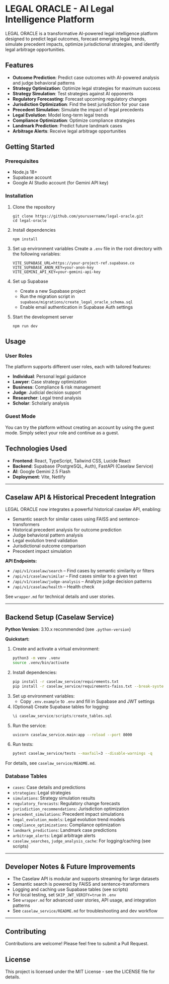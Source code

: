 # LEGAL ORACLE - AI Legal Intelligence Platform

LEGAL ORACLE is a transformative AI-powered legal intelligence platform designed to predict legal outcomes, forecast emerging legal trends, simulate precedent impacts, optimize jurisdictional strategies, and identify legal arbitrage opportunities.

## Features

- **Outcome Prediction**: Predict case outcomes with AI-powered analysis and judge behavioral patterns
- **Strategy Optimization**: Optimize legal strategies for maximum success
- **Strategy Simulation**: Test strategies against AI opponents
- **Regulatory Forecasting**: Forecast upcoming regulatory changes
- **Jurisdiction Optimization**: Find the best jurisdiction for your case
- **Precedent Simulation**: Simulate the impact of legal precedents
- **Legal Evolution**: Model long-term legal trends
- **Compliance Optimization**: Optimize compliance strategies
- **Landmark Prediction**: Predict future landmark cases
- **Arbitrage Alerts**: Receive legal arbitrage opportunities

## Getting Started

### Prerequisites

- Node.js 18+
- Supabase account
- Google AI Studio account (for Gemini API key)

### Installation

1. Clone the repository
   ```
   git clone https://github.com/yourusername/legal-oracle.git
   cd legal-oracle
   ```

2. Install dependencies
   ```
   npm install
   ```

3. Set up environment variables
   Create a `.env` file in the root directory with the following variables:
   ```
   VITE_SUPABASE_URL=https://your-project-ref.supabase.co
   VITE_SUPABASE_ANON_KEY=your-anon-key
   VITE_GEMINI_API_KEY=your-gemini-api-key
   ```

4. Set up Supabase
   - Create a new Supabase project
   - Run the migration script in `supabase/migrations/create_legal_oracle_schema.sql`
   - Enable email authentication in Supabase Auth settings

5. Start the development server
   ```
   npm run dev
   ```

## Usage

### User Roles

The platform supports different user roles, each with tailored features:

- **Individual**: Personal legal guidance
- **Lawyer**: Case strategy optimization
- **Business**: Compliance & risk management
- **Judge**: Judicial decision support
- **Researcher**: Legal trend analysis
- **Scholar**: Scholarly analysis

### Guest Mode

You can try the platform without creating an account by using the guest mode. Simply select your role and continue as a guest.

## Technologies Used

- **Frontend**: React, TypeScript, Tailwind CSS, Lucide React
- **Backend**: Supabase (PostgreSQL, Auth), FastAPI (Caselaw Service)
- **AI**: Google Gemini 2.5 Flash
- **Deployment**: Vite, Netlify

---

## Caselaw API & Historical Precedent Integration

LEGAL ORACLE now integrates a powerful historical caselaw API, enabling:
- Semantic search for similar cases using FAISS and sentence-transformers
- Historical precedent analysis for outcome prediction
- Judge behavioral pattern analysis
- Legal evolution trend validation
- Jurisdictional outcome comparison
- Precedent impact simulation

**API Endpoints:**
- `/api/v1/caselaw/search` – Find cases by semantic similarity or filters
- `/api/v1/caselaw/similar` – Find cases similar to a given text
- `/api/v1/caselaw/judge-analysis` – Analyze judge decision patterns
- `/api/v1/caselaw/health` – Health check

See `wrapper.md` for technical details and user stories.

---

## Backend Setup (Caselaw Service)

**Python Version:** 3.10.x recommended (see `.python-version`)

**Quickstart:**
1. Create and activate a virtual environment:
   ```bash
   python3 -m venv .venv
   source .venv/bin/activate
   ```
2. Install dependencies:
   ```bash
   pip install -r caselaw_service/requirements.txt
   pip install -r caselaw_service/requirements-faiss.txt --break-system-packages
   ```
3. Set up environment variables:
   - Copy `.env.example` to `.env` and fill in Supabase and JWT settings
4. (Optional) Create Supabase tables for logging:
   ```sql
   \i caselaw_service/scripts/create_tables.sql
   ```
5. Run the service:
   ```bash
   uvicorn caselaw_service.main:app --reload --port 8000
   ```
6. Run tests:
   ```bash
   pytest caselaw_service/tests --maxfail=3 --disable-warnings -q
   ```

For details, see `caselaw_service/README.md`.

### Database Tables
- `cases`: Case details and predictions
- `strategies`: Legal strategies
- `simulations`: Strategy simulation results
- `regulatory_forecasts`: Regulatory change forecasts
- `jurisdiction_recommendations`: Jurisdiction optimization
- `precedent_simulations`: Precedent impact simulations
- `legal_evolution_models`: Legal evolution trend models
- `compliance_optimizations`: Compliance optimization
- `landmark_predictions`: Landmark case predictions
- `arbitrage_alerts`: Legal arbitrage alerts
- `caselaw_searches`, `judge_analysis_cache`: For logging/caching (see scripts)

---

## Developer Notes & Future Improvements
- The Caselaw API is modular and supports streaming for large datasets
- Semantic search is powered by FAISS and sentence-transformers
- Logging and caching use Supabase tables (see scripts)
- For local testing, set `SKIP_JWT_VERIFY=true` in `.env`
- See `wrapper.md` for advanced user stories, API usage, and integration patterns
- See `caselaw_service/README.md` for troubleshooting and dev workflow

---

## Contributing

Contributions are welcome! Please feel free to submit a Pull Request.

## License

This project is licensed under the MIT License - see the LICENSE file for details.
